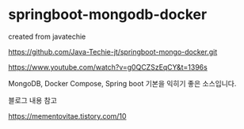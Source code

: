 # springboot-mongodb-docker

created from javatechie

https://github.com/Java-Techie-jt/springboot-mongo-docker.git

https://www.youtube.com/watch?v=g0QCZSzEqCY&t=1396s

MongoDB, Docker Compose, Spring boot 기본을 익히기 좋은 소스입니다. 

블로그 내용 참고

https://mementovitae.tistory.com/10
